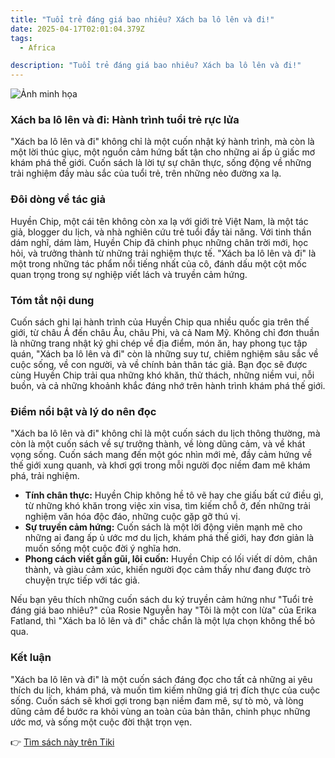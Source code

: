 ```yaml
---
title: "Tuổi trẻ đáng giá bao nhiêu? Xách ba lô lên và đi!"
date: 2025-04-17T02:01:04.379Z
tags:
  - Africa

description: "Tuổi trẻ đáng giá bao nhiêu? Xách ba lô lên và đi!"
---
```


![Ảnh minh họa](https://images.unsplash.com/photo-1592823908990-4688140172d5?crop=entropy&cs=tinysrgb&fit=max&fm=jpg&ixid=M3w3MzA0NDl8MHwxfHNlYXJjaHwxfHxYJUMzJUExY2glMjBiYSUyMGwlQzMlQjQlMjBsJUMzJUFBbiUyMHYlQzMlQTAlMjAlQzQlOTFpfGVufDB8fHx8MTc0NDg1NTI2NHww&ixlib=rb-4.0.3&q=80&w=400) 

 ### Xách ba lô lên và đi: Hành trình tuổi trẻ rực lửa

"Xách ba lô lên và đi" không chỉ là một cuốn nhật ký hành trình, mà còn là một lời thúc giục, một nguồn cảm hứng bất tận cho những ai ấp ủ giấc mơ khám phá thế giới. Cuốn sách là lời tự sự chân thực, sống động về những trải nghiệm đầy màu sắc của tuổi trẻ, trên những nẻo đường xa lạ.

### Đôi dòng về tác giả

Huyền Chip, một cái tên không còn xa lạ với giới trẻ Việt Nam, là một tác giả, blogger du lịch, và nhà nghiên cứu trẻ tuổi đầy tài năng. Với tinh thần dám nghĩ, dám làm, Huyền Chip đã chinh phục những chân trời mới, học hỏi, và trưởng thành từ những trải nghiệm thực tế. "Xách ba lô lên và đi" là một trong những tác phẩm nổi tiếng nhất của cô, đánh dấu một cột mốc quan trọng trong sự nghiệp viết lách và truyền cảm hứng.

### Tóm tắt nội dung

Cuốn sách ghi lại hành trình của Huyền Chip qua nhiều quốc gia trên thế giới, từ châu Á đến châu Âu, châu Phi, và cả Nam Mỹ. Không chỉ đơn thuần là những trang nhật ký ghi chép về địa điểm, món ăn, hay phong tục tập quán, "Xách ba lô lên và đi" còn là những suy tư, chiêm nghiệm sâu sắc về cuộc sống, về con người, và về chính bản thân tác giả. Bạn đọc sẽ được cùng Huyền Chip trải qua những khó khăn, thử thách, những niềm vui, nỗi buồn, và cả những khoảnh khắc đáng nhớ trên hành trình khám phá thế giới.

### Điểm nổi bật và lý do nên đọc

"Xách ba lô lên và đi" không chỉ là một cuốn sách du lịch thông thường, mà còn là một cuốn sách về sự trưởng thành, về lòng dũng cảm, và về khát vọng sống. Cuốn sách mang đến một góc nhìn mới mẻ, đầy cảm hứng về thế giới xung quanh, và khơi gợi trong mỗi người đọc niềm đam mê khám phá, trải nghiệm.

*   **Tính chân thực:** Huyền Chip không hề tô vẽ hay che giấu bất cứ điều gì, từ những khó khăn trong việc xin visa, tìm kiếm chỗ ở, đến những trải nghiệm văn hóa độc đáo, những cuộc gặp gỡ thú vị.
*   **Sự truyền cảm hứng:** Cuốn sách là một lời động viên mạnh mẽ cho những ai đang ấp ủ ước mơ du lịch, khám phá thế giới, hay đơn giản là muốn sống một cuộc đời ý nghĩa hơn.
*   **Phong cách viết gần gũi, lôi cuốn:** Huyền Chip có lối viết dí dỏm, chân thành, và giàu cảm xúc, khiến người đọc cảm thấy như đang được trò chuyện trực tiếp với tác giả.

Nếu bạn yêu thích những cuốn sách du ký truyền cảm hứng như "Tuổi trẻ đáng giá bao nhiêu?" của Rosie Nguyễn hay "Tôi là một con lừa" của Erika Fatland, thì "Xách ba lô lên và đi" chắc chắn là một lựa chọn không thể bỏ qua.

### Kết luận

"Xách ba lô lên và đi" là một cuốn sách đáng đọc cho tất cả những ai yêu thích du lịch, khám phá, và muốn tìm kiếm những giá trị đích thực của cuộc sống. Cuốn sách sẽ khơi gợi trong bạn niềm đam mê, sự tò mò, và lòng dũng cảm để bước ra khỏi vùng an toàn của bản thân, chinh phục những ước mơ, và sống một cuộc đời thật trọn vẹn.


👉 [Tìm sách này trên Tiki](https://tiki.vn/search?q=X%C3%A1ch%20ba%20l%C3%B4%20l%C3%AAn%20v%C3%A0%20%C4%91i)